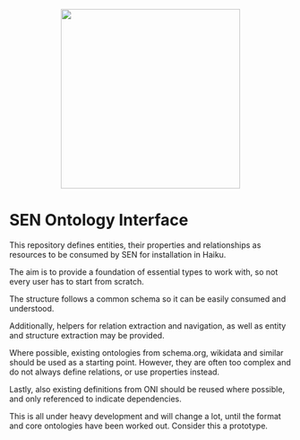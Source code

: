 <p align="center">
  <img src="images/meta/oni.jpg" width=320 />
</p>

# SEN Ontology Interface

This repository defines entities, their properties and relationships as resources to be consumed by SEN for installation in Haiku.

The aim is to provide a foundation of essential types to work with, so not every user has to start from scratch.

The structure follows a common schema so it can be easily consumed and understood.

Additionally, helpers for relation extraction and navigation, as well as entity and structure extraction may be provided.

Where possible, existing ontologies from schema.org, wikidata and similar should be used as a starting point.
However, they are often too complex and do not always define relations, or use properties instead.

Lastly, also existing definitions from ONI should be reused where possible, and only referenced to indicate dependencies.

This is all under heavy development and will change a lot, until the format and core ontologies have been worked out.
Consider this a prototype.

